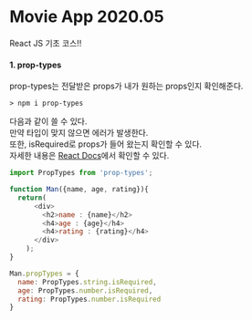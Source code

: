 # Movie App 2020.05

React JS 기초 코스!!

#### 1. prop-types
prop-types는 전달받은 props가 내가 원하는 props인지 확인해준다.
```
> npm i prop-types
```

다음과 같이 쓸 수 있다.  
만약 타입이 맞지 않으면 에러가 발생한다.  
또한, isRequired로 props가 들어 왔는지 확인할 수 있다.  
자세한 내용은 [React Docs](https://reactjs-kr.firebaseapp.com/docs/typechecking-with-proptypes.html)에서 확인할 수 있다.
```javascript
import PropTypes from 'prop-types';

function Man({name, age, rating}){
  return(
      <div>
        <h2>name : {name}</h2>
        <h4>age : {age}</h4>
        <h4>rating : {rating}</h4>
      </div>
    );
}

Man.propTypes = {
  name: PropTypes.string.isRequired,
  age: PropTypes.number.isRequired,
  rating: PropTypes.number.isRequired
}
```